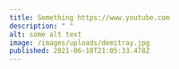 ```yaml
---
title: Something https://www.youtube.com
description: " "
alt: some alt text
image: /images/uploads/demitray.jpg
published: 2021-06-18T21:05:33.478Z
---
```

